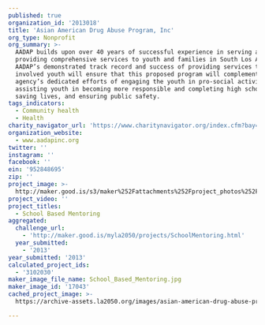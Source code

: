 ```yaml
---
published: true
organization_id: '2013018'
title: 'Asian American Drug Abuse Program, Inc'
org_type: Nonprofit
org_summary: >-
  AADAP builds upon over 40 years of successful experience in serving and
  providing comprehensive services to youth and families in South Los Angeles.
  AADAP’s demonstrated track record and success of providing services to gang
  involved youth will ensure that this proposed program will complement the
  agency’s dedicated efforts of engaging the youth in pro-social activities,
  assisting youth in becoming more responsible and completing high school,
  saving lives, and ensuring public safety.
tags_indicators:
  - Community health
  - Health
charity_navigator_url: 'https://www.charitynavigator.org/index.cfm?bay=search.profile&ein=952848695'
organization_website:
  - www.aadapinc.org
twitter: ''
instagram: ''
facebook: ''
ein: '952848695'
zip: ''
project_image: >-
  http://maker.good.is/s3/maker%252Fattachments%252Fproject_photos%252Fimages%252F17043%252Fdisplay%252FSchool_Based_Mentoring.jpg=c570x385
project_video: ''
project_titles:
  - School Based Mentoring
aggregated:
  challenge_url:
    - 'http://maker.good.is/myla2050/projects/SchoolMentoring.html'
  year_submitted:
    - '2013'
year_submitted: '2013'
calculated_project_ids:
  - '3102030'
maker_image_file_name: School_Based_Mentoring.jpg
maker_image_id: '17043'
cached_project_image: >-
  https://archive-assets.la2050.org/images/asian-american-drug-abuse-program-inc/maker.good.is/s3/maker%252Fattachments%252Fproject_photos%252Fimages%252F17043%252Fdisplay%252FSchool_Based_Mentoring.jpg=c570x385.jpg

---
```

